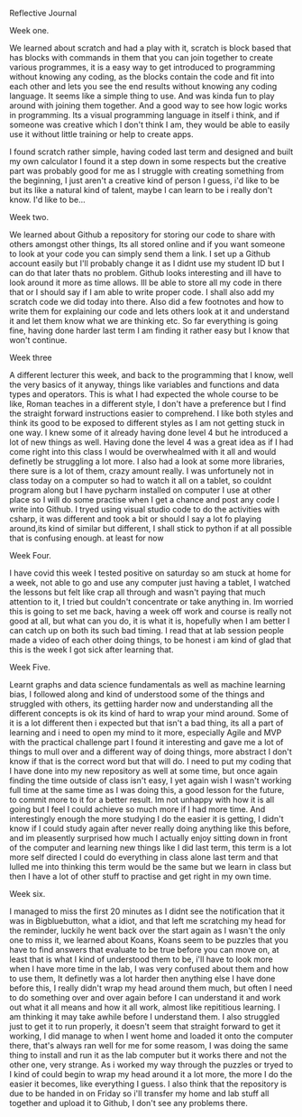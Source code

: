 Reflective Journal

Week one.

We learned about scratch and had a play with it, scratch is block based that has blocks with commands in them that you can join together
to create various programmes, it is a easy way to get introduced to programming without knowing any coding, as the blocks contain  the
code and fit into each other and lets you see the end results without knowing any coding language.
It seems like a simple thing to use. And was kinda fun to play around with joining them together. And a good way to see how logic works in programming.
Its a visual programming language in itself i think, and if someone was creative which I don't think I am, they would be able to easily use it without 
little training or help to create apps.

I found scratch rather simple, having coded last term and designed and built my own calculator I found it a step down in some respects but the 
creative part was probably good for me as I struggle with creating something from the beginning, I just aren't a creative kind of person I guess, i'd like 
to be but its like a natural kind of talent, maybe I can learn to be i really don't know. I'd like to be...

Week two.

We learned about Github a repository for storing our code to share with others amongst other things, Its all stored online and if you want someone to look at
your code you can simply send them a link. I set up a Github account easily but I'll probably change it as I didnt use my student ID but I can do that later
thats no problem. Github looks interesting and ill have to look around it more as time allows. Ill be able to store all my code in there that or I should say if I am
able to write proper code.
I shall also add my scratch code we did today into there.
Also did a few footnotes and how to write them for explaining our code and lets others look at it and understand it and let them know what we are thinking etc.
So far everything is going fine, having done harder last term I am finding it rather easy but I know that won't continue.

Week three

A different lecturer this week, and back to the programming that I know, well the very basics of it anyway, things like variables and functions and data types and operators.
This is what I had expected the whole course to be like, Roman teaches in a different style, I don't have a preference but I find the straight forward instructions easier to
comprehend. I like both styles and think its good to be exposed to different styles as I am not getting stuck in one way.
I knew some of it already having done level 4 but he introduced a lot of new things as well. Having done the level 4 was a great idea as if I had come right into this class I would be
overwhealmed with it all and would definetly be struggling a lot more. 
I also had a look at some more libraries, there sure is a lot of them, crazy amount really.
I was unfortunely not in class today on a computer so had to watch it all on a tablet, so couldnt program along but I have pycharm installed on computer I use at other place so I will do some practise 
when I get a chance and post any code I write into Github.
I tryed using visual studio code to do the activities with csharp, it was different and took a bit or should I say a lot fo playing around,its kind of similar but different, I shall stick to python if at all possible that is confusing enough. at least for now

Week Four.

I have covid this week I tested positive on saturday so am stuck at home for a week, not able to go and use any computer just having a tablet, I watched the lessons but felt like crap all through and wasn't paying that much attention
to it, I tried but couldn't concentrate or take anything in. Im worried this is going to set me back, having a week off work and course is really not good at all, but what can you do, it is what it is, hopefully when I am better I can catch up on both
its such bad timing. I read that at lab session people made a video of each other doing things, to be honest i am kind of glad that this is the week I got sick after learning that.

Week Five.

Learnt graphs and data science fundamentals as well as machine learning bias, I followed along and kind of understood some of the things and struggled with others, its gettiing harder now and understanding all the different
concepts is ok its kind of hard to wrap your mind around. Some of it is a lot different then i expected but that isn't a bad thing, its all a part of learning and i need to open my mind to it more, especially Agile and MVP with the practical challenge part I found it interesting
and gave me a lot of things to mull over and a different way of doing things, more abstract I don't know if that is the correct word but that will do. I need to put my coding that I have done into my new repository as well at some time, but once again finding the time outside of class 
isn't easy, I yet again wish I wasn't working full time at the same time as I was doing this, a good lesson for the future, to commit more to it for a better result. Im not unhappy with how it is all going but I feel I could achieve so much more if I had more time.
And interestingly enough the more studying I do the easier it is getting, I didn't know if I could study again after never really doing anything like this before, and im pleasently surprised how much I actually enjoy sitting down in front of the computer and learning new things
like I did last term, this term is a lot more self directed I could do everything in class alone last term and that lulled me into thinking this term would be the same but we learn in class but then I have a lot of other stuff to practise and get right in my own time.

Week six.

I managed to miss the first 20 minutes as I didnt see the notification that it was in Bigbluebutton, what a idiot, and that left me scratching my head for the reminder, luckily he went back over the start again as I wasn't the only one to miss it, we learned about Koans, Koans seem to be puzzles
that you have to find answers that evaluate to be true before you can move on, at least that is what I kind of understood them to be, i'll have to look more when I have more time in the lab, I was very confused about them and how to use them, It definetly was a lot harder then anything else I have done 
before this, I really didn't wrap my head around them much, but often I need to do something over and over again before I can understand it and work out what it all means and how it all work,
almost like repititious learning. I am thinking it may take awhile before I understand them. I also struggled just to get it to run properly, 
it doesn't seem that straight forward to get it working, I did manage to when I went home and loaded it onto the computer there, that's always ran well for me for some reasom, I was doing the same thing to install and run it as the lab computer but it works there and not the other one, very strange.
As i worked my way through the puzzles or tryed to I kind of could begin to wrap my head around it a lot more, the more I do the easier it becomes, like everything I guess.
I also think that the repository is due to be handed in on Friday so i'll transfer my home and lab stuff all together and upload it to Github, I don't see any problems there.


